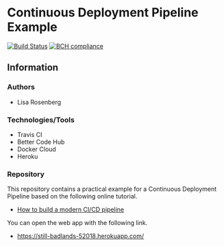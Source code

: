 Continuous Deployment Pipeline Example
======================================

[![Build Status](https://travis-ci.org/lisa-rosenberg/Continuous-Deployment-Pipeline-Example.svg?branch=master)](https://travis-ci.org/lisa-rosenberg/Continuous-Deployment-Pipeline-Example)
[![BCH compliance](https://bettercodehub.com/edge/badge/lisa-rosenberg/Continuous-Deployment-Pipeline-Example?branch=master)](https://bettercodehub.com/)

Information
-------

### Authors
- Lisa Rosenberg

### Technologies/Tools
- Travis CI
- Better Code Hub
- Docker Cloud
- Heroku

### Repository
This repository contains a practical example for a Continuous Deployment Pipeline based on the following online tutorial.

- [How to build a modern CI/CD pipeline](https://medium.com/bettercode/how-to-build-a-modern-ci-cd-pipeline-5faa01891a5b)

You can open the web app with the following link.

- https://still-badlands-52018.herokuapp.com/